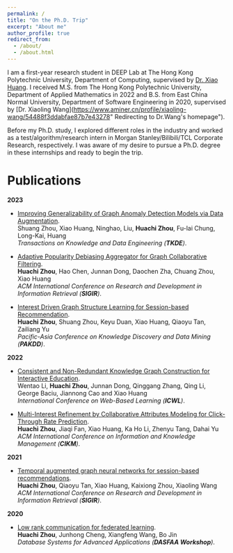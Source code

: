 ```yaml
---
permalink: /
title: "On the Ph.D. Trip"
excerpt: "About me"
author_profile: true
redirect_from: 
  - /about/
  - /about.html
---
```


I am a first-year research student in DEEP Lab at The Hong Kong Polytechnic University, Department of Computing, supervised by [Dr. Xiao Huang](https://www4.comp.polyu.edu.hk/~xiaohuang/index.html "Redirecting to Dr.Huang's homepage"). I received M.S. from The Hong Kong Polytechnic University, Department of Applied Mathematics in 2022 and B.S. from East China Normal University, Department of Software Engineering in 2020, supervised by [Dr. Xiaoling Wang](https://www.aminer.cn/profile/xiaoling-wang/54488f3ddabfae87b7e43278" Redirecting to Dr.Wang's homepage").

Before my Ph.D. study, I explored different roles in the industry and worked as a test/algorithm/research intern in Morgan Stanley/Bilibili/TCL Corporate Research, respectively. I was aware of my desire to pursue a Ph.D. degree in these internships and ready to begin the trip.

<h1> Publications </h1>

<b>2023</b>
* [Improving Generalizability of Graph Anomaly Detection Models via Data Augmentation](https://huachzhou.github.io).     
    Shuang Zhou, Xiao Huang, Ninghao, Liu, <b>Huachi Zhou</b>, Fu-lai Chung, Long-Kai, Huang     
    <i>Transactions on Knowledge and Data Engineering (**TKDE**)</i>.
    
* [Adaptive Popularity Debiasing Aggregator for Graph Collaborative Filtering](https://huachzhou.github.io).     
    <b>Huachi Zhou</b>, Hao Chen, Junnan Dong, Daochen Zha, Chuang Zhou, Xiao Huang  
    <i>ACM International Conference on Research and Development in Information Retrieval (**SIGIR**)</i>. 
    
* [Interest Driven Graph Structure Learning for Session-based Recommendation](https://huachzhou.github.io).     
    <b>Huachi Zhou</b>, Shuang Zhou, Keyu Duan, Xiao Huang, Qiaoyu Tan, Zailiang Yu     
    <i>Pacific-Asia Conference on Knowledge Discovery and Data Mining (**PAKDD**)</i>.
    
<b>2022</b>
* [Consistent and Non-Redundant Knowledge Graph Construction for Interactive Education](https://huachzhou.github.io).     
    Wentao Li, <b>Huachi Zhou</b>, Junnan Dong, Qinggang Zhang, Qing Li, George Baciu, Jiannong Cao and Xiao Huang     
    <i>International Conference on Web-Based Learning (**ICWL**)</i>.
    
* [Multi-Interest Refinement by Collaborative Attributes Modeling for Click-Through Rate Prediction](https://dl.acm.org/doi/abs/10.1145/3511808.3557652).     
    <b>Huachi Zhou</b>, Jiaqi Fan, Xiao Huang, Ka Ho Li, Zhenyu Tang, Dahai Yu     
    <i>ACM International Conference on Information and Knowledge Management (**CIKM**)</i>.  
  
<b>2021</b>
* [Temporal augmented graph neural networks for session-based recommendations](https://dl.acm.org/doi/10.1145/3404835.3463112?cid=99659129036).     
    <b>Huachi Zhou</b>, Qiaoyu Tan, Xiao Huang, Kaixiong Zhou, Xiaoling Wang  
    <i>ACM International Conference on Research and Development in Information Retrieval (**SIGIR**)</i>. 
    
<b>2020</b>
* [Low rank communication for federated learning](https://link.springer.com/chapter/10.1007/978-3-030-59413-8_1).     
    <b>Huachi Zhou</b>, Junhong Cheng, Xiangfeng Wang, Bo Jin  
    <i>Database Systems for Advanced Applications (**DASFAA Workshop**)</i>. 

  
